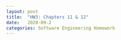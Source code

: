 ```yaml
---
layout: post
title:  "HW3: Chapters 11 & 12"
date:   2020-09-2
categories: Software Engineering Homework
---
```


